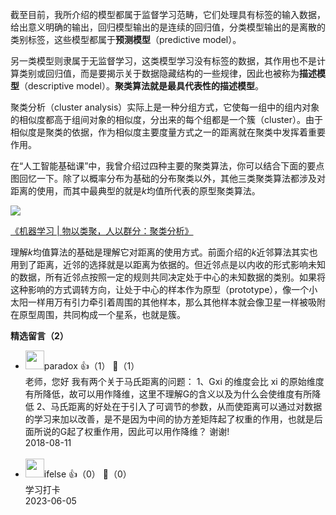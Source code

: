 截至目前，我所介绍的模型都属于监督学习范畴，它们处理具有标签的输入数据，给出意义明确的输出，回归模型输出的是连续的回归值，分类模型输出的是离散的类别标签，这些模型都属于**预测模型**（predictive model）。

另一类模型则隶属于无监督学习，这类模型学习没有标签的数据，其作用也不是计算类别或回归值，而是要揭示关于数据隐藏结构的一些规律，因此也被称为**描述模型**（descriptive model）。**聚类算法就是最具代表性的描述模型**。

聚类分析（cluster analysis）实际上是一种分组方式，它使每一组中的组内对象的相似度都高于组间对象的相似度，分出来的每个组都是一个簇（cluster）。由于相似度是聚类的依据，作为相似度主要度量方式之一的距离就在聚类中发挥着重要作用。

在“人工智能基础课”中，我曾介绍过四种主要的聚类算法，你可以结合下面的要点图回忆一下。除了以概率分布为基础的分布聚类以外，其他三类聚类算法都涉及对距离的使用，而其中最典型的就是$k$均值所代表的原型聚类算法。

![](https://static001.geekbang.org/resource/image/be/6f/be9208083ca3c520e1c530efd3b4dd6f.jpg?wh=1110%2A1122)

[《机器学习 | 物以类聚，人以群分：聚类分析》](https://time.geekbang.org/column/article/2196)

理解$k$均值算法的基础是理解它对距离的使用方式。前面介绍的$k$近邻算法其实也用到了距离，近邻的选择就是以距离为依据的。但近邻点是以内收的形式影响未知的数据，所有近邻点按照一定的规则共同决定处于中心的未知数据的类别。如果将这种影响的方式调转方向，让处于中心的样本作为原型（prototype），像一个小太阳一样用万有引力牵引着周围的其他样本，那么其他样本就会像卫星一样被吸附在原型周围，共同构成一个星系，也就是簇。
<div><strong>精选留言（2）</strong></div><ul>
<li><img src="https://static001.geekbang.org/account/avatar/00/10/3c/1f/3948a3c6.jpg" width="30px"><span>paradox</span> 👍（1） 💬（1）<div>老师，您好
我有两个关于马氏距离的问题：
1、Gxi 的维度会比 xi 的原始维度有所降低，故可以用作降维，这里不理解G的含义以及为什么会使维度有所降低
2、马氏距离的好处在于引入了可调节的参数，从而使距离可以通过对数据的学习来加以改善，是不是因为中间的协方差矩阵起了权重的作用，也就是后面所说的G起了权重作用，因此可以用作降维？
谢谢!</div>2018-08-11</li><br/><li><img src="https://static001.geekbang.org/account/avatar/00/26/eb/d7/90391376.jpg" width="30px"><span>ifelse</span> 👍（0） 💬（0）<div>学习打卡</div>2023-06-05</li><br/>
</ul>